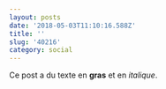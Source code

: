 ```yaml
---
layout: posts
date: '2018-05-03T11:10:16.588Z'
title: ''
slug: '40216'
category: social
---
```

Ce post a du texte en **gras** et en *italique*.
